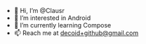 - 👋 Hi, I’m @Clausr
- 👀 I’m interested in Android 
- 🌱 I’m currently learning Compose
- 📫 Reach me at decoid+github@gmail.com

<!---
Clausr/Clausr is a ✨ special ✨ repository because its `README.md` (this file) appears on your GitHub profile.
You can click the Preview link to take a look at your changes.
--->
